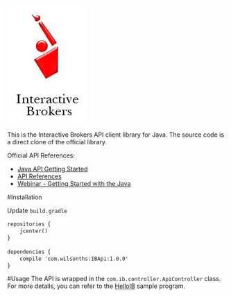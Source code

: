 [![Logo](ib-logo.jpeg)](http://interactivebrokers.com/)

This is the Interactive Brokers API client library for Java. The source code is a direct clone of the official library.

Official API References:

* [Java API Getting Started](https://www.interactivebrokers.com/download/JavaAPIGettingStarted.pdf)
* [API References](https://www.interactivebrokers.com/en/software/api/api.htm)
* [Webinar - Getting Started with the Java](https://interactivebrokers.webex.com/ec3000/eventcenter/recording/recordAction.do?theAction=poprecord&AT=pb&internalRecordTicket=4832534b000000023cd7945fbdb8610c13aa63feb83ae83fc74e0a0e44f637a536847b921815f6f4&renewticket=0&isurlact=true&recordID=79512237&apiname=lsr.php&format=short&needFilter=false&&SP=EC&rID=79512237&RCID=56d97bf455054c7693ee7fdf6fb9df92&siteurl=interactivebrokers&actappname=ec3000&actname=%2Feventcenter%2Fframe%2Fg.do&rnd=7186074689&entappname=url3000&entactname=%2FnbrRecordingURL.do)

#Installation

Update `build.gradle`

```
repositories {
    jcenter()
}

dependencies {
    compile 'com.wilsonths:IBApi:1.0.0'
}
```

#Usage
The API is wrapped in the `com.ib.controller.ApiController` class. For more details, you can refer to the [HelloIB](https://github.com/wilsonths/hello-ib) sample program.
